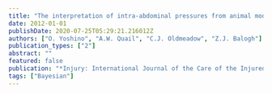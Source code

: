 ```yaml
---
title: "The interpretation of intra-abdominal pressures from animal models: The rabbit to human example"
date: 2012-01-01
publishDate: 2020-07-25T05:29:21.216012Z
authors: ["O. Yoshino", "A.W. Quail", "C.J. Oldmeadow", "Z.J. Balogh"]
publication_types: ["2"]
abstract: ""
featured: false
publication: "*Injury: International Journal of the Care of the Injured*"
tags: ["Bayesian"]
---
```



